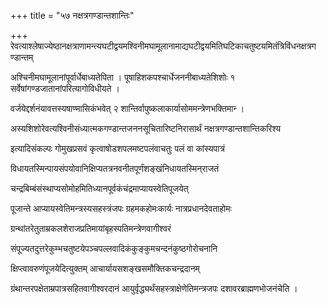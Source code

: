 +++
title = "५७ नक्षत्रगण्डान्तशान्तिः"

+++
रेवत्याश्लेषाज्येष्ठानक्षत्राणामन्त्यघटीद्वयमश्विनीमघामूलानामाद्यघटीद्वयमितिघटिकाचतुष्टयमितंत्रिविंधनक्षत्रगण्डान्तम्

अश्चिनीमघामूलानांपूर्वार्धेबाध्यतेपिता । पूषाहिशकपश्चार्धेजननीबाध्यतेशिशोः १ सर्वेषांगण्डजातानांपरित्यागोविधीयते ।

वर्जयेद्दर्शनंयावत्तस्यषाण्मासिकंभवेत् २ शान्तिर्वापुष्कलाकार्यासोममन्त्रेणभक्तिमान्‍ ।

अस्यशिशोरेवत्यश्विनीसंध्यात्मकगण्डान्तजननसूचितारिष्टनिरासार्थं नक्षत्रगण्डान्तशान्तिकरिश्य

इत्यादिसंकल्पः गोमुखप्रसवं कृत्वाषोडशपलमष्टपलंवाचतुः पलं वा कांस्यपात्रं

विधायतस्मिन्पायसंपयोवानिक्षिप्यतत्रनवनीतपूर्णंशङ्खंनिधायतस्मिन्‌राजतं

चन्द्रबिम्बंसंस्थाप्यसोमोहमितिध्यानपूर्वकंचंद्रमाप्यायस्वेतिपूजयेत्

पूजान्ते आप्यायस्वेतिमन्त्रस्यसहस्त्रंजपः ग्रहमकहोमःकार्यः नात्रप्रधानदेवताहोमः

ग्रन्थांतरेतुताम्रकलशेराजप्रतिमायांबृहस्पतिमन्त्रेणवागीश्वरं

संपूज्यतदुत्तरेकुम्भचतुष्टयेपञ्चपल्लवादिकंकुङ्कुमचन्दनंकुष्ठगोरोचनानि

क्षिप्त्वावरुणंपूजयेदित्युक्तम् आचार्यायसशङ्खसमौक्तिकचन्द्रदानम्

ग्रंथान्तरपक्षेताम्रपात्रसहितवागीश्वरदानं आयुर्वृद्ध्यर्थंसहस्त्राक्षेणेतिमन्त्रजपः दशावरब्राह्मणभोजनंचेति ।
